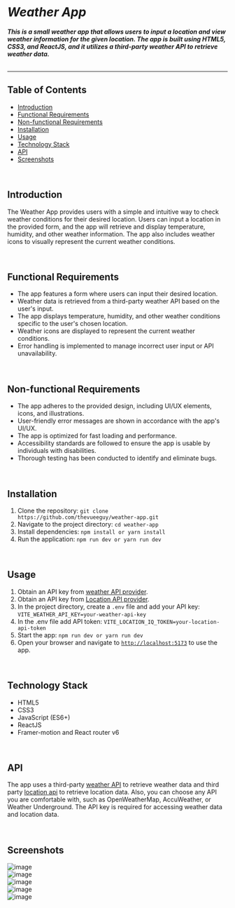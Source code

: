# ***Weather App***
***This is a small weather app that allows users to input a location and view weather information for the given location. The app is built using HTML5, CSS3, and ReactJS, and it utilizes a third-party weather API to retrieve weather data.***
<br><br>
***
## Table of Contents
- [Introduction](#introduction)
- [Functional Requirements](#functional-requirements)
- [Non-functional Requirements](#non-functional-requirements)
- [Installation](#installation)
- [Usage](#usage)
- [Technology Stack](#technology-stack)
- [API](#api)
- [Screenshots](#screenshots)

<br>

## Introduction
The Weather App provides users with a simple and intuitive way to check weather conditions for their desired location. Users can input a location in the provided form, and the app will retrieve and display temperature, humidity, and other weather information. The app also includes weather icons to visually represent the current weather conditions.

<br>

## Functional Requirements

- The app features a form where users can input their desired location.
- Weather data is retrieved from a third-party weather API based on the user's input.
- The app displays temperature, humidity, and other weather conditions specific to the user's chosen location.
- Weather icons are displayed to represent the current weather conditions.
- Error handling is implemented to manage incorrect user input or API unavailability.


<br>

## Non-functional Requirements

- The app adheres to the provided design, including UI/UX elements, icons, and illustrations.
- User-friendly error messages are shown in accordance with the app's UI/UX.
- The app is optimized for fast loading and performance.
- Accessibility standards are followed to ensure the app is usable by individuals with disabilities.
- Thorough testing has been conducted to identify and eliminate bugs.

<br>

## Installation

1. Clone the repository: `git clone https://github.com/thevueeguy/weather-app.git`
2. Navigate to the project directory: `cd weather-app`
3. Install dependencies: `npm install or yarn install`
4. Run the application: `npm run dev or yarn run dev`

<br>

## Usage
1. Obtain an API key from [weather API provider](https://www.weatherapi.com/).
2. Obtain an API key from [Location API provider](https://locationiq.com/).
3. In the project directory, create a `.env` file and add your API key: `VITE_WEATHER_API_KEY=your-weather-api-key`
4. In the .env file add API token: `VITE_LOCATION_IQ_TOKEN=your-location-api-token`
5. Start the app: `npm run dev or yarn run dev`
6. Open your browser and navigate to [`http://localhost:5173`](http://localhost:5173) to use the app.

<br>

## Technology Stack
- HTML5
- CSS3
- JavaScript (ES6+)
- ReactJS
- Framer-motion and React router v6

<br>

## API
The app uses a third-party [weather API](https://www.weatherapi.com/) to retrieve weather data and third party [location api](https://locationiq.com/) to retrieve location data. Also,  you can choose any API you are comfortable with, such as OpenWeatherMap, AccuWeather, or Weather Underground. The API key is required for accessing weather data and location data.

<br>

## Screenshots
![image](https://github.com/thevueeguy/weather-app/assets/78133036/cb8ec249-d875-4c79-9123-80973538b25d)
<br>
![image](https://github.com/thevueeguy/weather-app/assets/78133036/88456ed2-ad40-4a99-88ff-12ea3646e403)
<br>
![image](https://github.com/thevueeguy/weather-app/assets/78133036/26d70ec9-e2cc-4727-a923-5d9dbec15159)
<br>
![image](https://github.com/thevueeguy/weather-app/assets/78133036/2e063eea-1b0d-4d05-8a67-4608c60b028f)
<br>
![image](https://github.com/thevueeguy/weather-app/assets/78133036/5caad1b6-4363-4ed7-8055-fb833ac0ae29)



